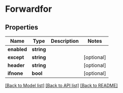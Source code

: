 # Forwardfor

## Properties
Name | Type | Description | Notes
------------ | ------------- | ------------- | -------------
**enabled** | **string** |  | 
**except** | **string** |  | [optional] 
**header** | **string** |  | [optional] 
**ifnone** | **bool** |  | [optional] 

[[Back to Model list]](../../README.md#documentation-for-models) [[Back to API list]](../../README.md#documentation-for-api-endpoints) [[Back to README]](../../README.md)

